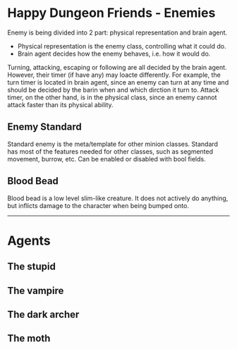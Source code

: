 # Happy Dungeon Friends - Enemies 

Enemy is being divided into 2 part: physical representation and brain agent. 

* Physical representation is the enemy class, controlling what it could do. 
* Brain agent decides how the enemy behaves, i.e. how it would do. 

Turning, attacking, escaping or following are all decided by the brain agent. However, 
their timer (if have any) may loacte differently. For example, the turn timer is located
in brain agent, since an enemy can turn at any time and should be decided by the barin when
and which dirction it turn to. Attack timer, on the other hand, is in the physical class, 
since an enemy cannot attack faster than its physical ability. 

## Enemy Standard 

Standard enemy is the meta/template for other minion classes. Standard has most of the features needed
for other classes, such as segmented movement, burrow, etc. Can be enabled or disabled with bool fields. 

## Blood Bead 

Blood bead is a low level slim-like creature. It does not actively do anything, but inflicts damage to
the character when being bumped onto. 


----------------------------------------------------

# Agents 

## The stupid 

## The vampire 

## The dark archer 

## The moth 